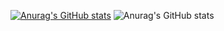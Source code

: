 [![Anurag's GitHub stats](https://github-readme-stats.vercel.app/api?username=cmg1411)](https://github.com/anuraghazra/github-readme-stats)
![Anurag's GitHub stats](https://github-readme-stats.vercel.app/api?username=anuraghazra&show_icons=true&theme=synthwave)
